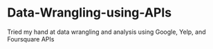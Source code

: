 # Data-Wrangling-using-APIs
Tried my hand at data wrangling and analysis using Google, Yelp, and Foursquare APIs
